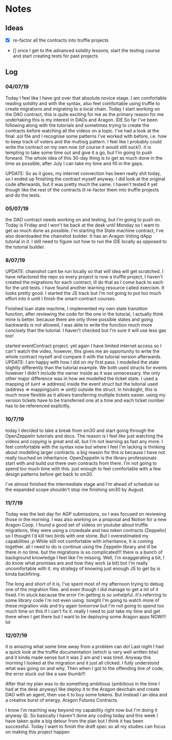 # Notes

## Ideas

- [x] re-factor all the contracts into truffle projects
- [] once I get to the advanced solidity lessons, start the testing course and start creating tests for past projects

## Log

### 04/07/19

Today I feel like I have got over that absolute novice stage. I am comfortable reading solidity and with the syntax, also feel comfortable using truffle to create migrations and migrating to a local chain. Today I start working on the DAO contract, this is quite exciting for me as the primary reason for me undertaking this is my interest in DAOs and Aragon. IDE So far I've been following along with the tutorials and sometimes trying to create the contracts before watching all the videos on a topic. I've had a look at the final .sol file and I recognise some patterns I've worked with before, i.e. how to keep track of voters and the multisig pattern. I feel like I probably could write the contract on my own now (of course it would still suck!). it is tempting to take some time out and give it a go, but I'm going to push forward. The whole idea of this 30-day thing is to get as much done in the time as possible, after July I can take my time and fill in the gaps.

UPDATE: So as it goes, my internet connection has been really shit today, so I ended up finishing the contract myself anyway. I did look at the original code afterwards, but it was pretty much the same. I haven't tested it yet though like the rest of the contracts ill re-factor them into truffle projects and do the tests.

### 05/07/19

the DAO contract needs working on and testing, but I'm going to push on. Today is Friday and I won't be back at the desk until Monday so I want to get as much done as possible. I'm starting the State machine contract, I've also downloaded the chainshot builder. It has an Aragon Voting dApp tutorial in it. I still need to figure out how to run the IDE locally as opposed to the tutorial builder.

### 8/07/19

UPDATE: chainshot cant be run locally so that will idea will get scratched. I have refactored the repo so every project is now a truffle project, I haven't created the migrations for each contract, ill do that as I come back to each for the unit tests. I have found another learning resource called exercism. It looks pretty good. I started the JS track but I'm not going to put too much effort into it until I finish the smart-contract courses.

Finished loan state machine, I implemented my own state transition function, after reviewing the code for the one in the tutorial, I actually think mine is better. because there are only three possible states and going backwards is not allowed, I was able to write the function much more concisely than the tutorial. I haven't checked but I'm sure it will use less gas too!

started eventContract project. yet again I have limited internet access so I can't watch the video, however, this gives me an opportunity to write the whole contract myself and compare it with the tutorial version afterwards. UPDATE: I am happy with how I did on my first pass. I modelled the state slightly differently than the tutorial example. We both used structs for events however I didn't include the owner inside as it was unnecessary. the only other major difference was in how we modelled the ticket state. I used a mapping of (uint => address) inside the event struct but the tutorial used (address => mapping(uint => uint)) outside the struct. In hindsight, this is much more flexible as it allows transferring multiple tickets easier. using my version tickets have to be transferred one at a time and each ticket number has to be referenced explicitly.

### 10/7/19

today I decided to take a break from sm30 and start going through the OpenZeppelin tutorials and docs. The reason is I feel like just watching the videos and copying is great and all, but I'm not learning as fast any more. I feel comfortable with the syntax now but where I feel I'm lacking is thinking about modelling larger contracts. a big reason for this is because I have not really touched on inheritance. OpenZeppelin is the library professionals start with and build out there own contracts from there. I'm not going to spend too much time with this. just enough to feel comfortable with a few design patterns before get back to sm30.

I've almost finished the intermediate stage and I'm ahead of schedule so the expanded scope shouldn't stop me finishing sm30 by August.

### 11/7/19

Today was the last day for AGP submissions, so I was focused on reviewing those in the morning. I was also working on a proposal and Notion for a new Aragon Coop. I found a good set of videos on youtube about truffle migrations, they were using a crowdsale and two token contracts (Zeppelin) so I thought I'd kill two birds with one stone. But I overestimated my capabilities ;p While still not comfortable with inheritance, it is coming together. all I need to do is continue using the Zeppelin library and ill be there in no time. but the migrations is so complicated!!! there is a bunch of background knowledge I feel like I'm missing. Well, I'm exaggerating a bit, I do know what promises are and how they work (a bit) but I'm really uncomfortable with it. my strategy of knowing just enough JS to get by is kinda backfiring.

The long and short of it is, I've spent most of my afternoon trying to debug one of the migration files. and even though I did manage to get a lot of it fixed. I'm stuck because the error I'm getting is so unhelpful. it's referring to some library code I'm not even using. tonight I'm going to watch more of these migration vids and try again tomorrow but I'm not going to spend too much time on this if I can't fix it. really I need to just take my time and get there when I get there but I want to be deploying some Aragon apps NOW!!! lol

### 12/07/19
it is amazing what some time away from a problem can do! Last night I had a quick look at the truffle documentation (which is very well written btw) and it kinda made sense but it was 2 am and I was tired. Anyway this morning I looked at the migration and it just all clicked. I fully understood what was going on and why. Then when I got to the offending line of code, the error stuck out like a saw thumb!!! 

After that my plan was to do something ambitious (ambitious in the time I had at the desk anyway) like deploy it to the Aragon devchain and create DAO with an agent, then use it to buy some tokens. But instead I an idea and a creative burst of energy. Aragon Futures Contracts. 

I know I'm reaching way beyond my capability right now but I'm doing it anyway 😝. So basically I haven't done any coding today and this week I have taken quite a big detour from the plan but I think it has been successful. Today I want to finish the draft spec so all my studies can focus on making this project happen
